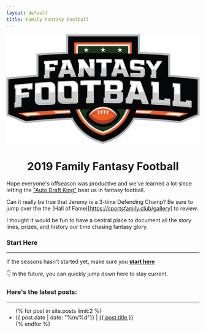 ```yaml
---
layout: default
title: Family Fantasy Football
---
```

<img class="center" src="/assets/fantasy_football.png" alt="Fantasy Football">
<h1 align="center" >2019 Family Fantasy Football</h1>
Hope everyone's offseason was productive and we've learned a lot since letting the <a href="http://fantasy.espn.com/football/team?leagueId=215530&seasonId=2019&teamId=12" target="_blank">"Auto Draft King"</a> beat us in fantasy football.

Can it really be true that Jeremy is a 3-time Defending Champ? Be sure to jump over the the (Hall of Fame)[https://sportsfamily.club/gallery] to review.

I thought it would be fun to have a central place to document all the story lines, prizes, and history our time chasing fantasy glory.
### Start Here
----
If the seasons hasn't started yet, make sure you <a href="http://sportsfamily.club/2019/08/20/welcome-back.html"><strong>start here</strong></a>

👇 In the future, you can quickly jump down here to stay current.

### Here's the latest posts:
----
<ul>
  {% for post in site.posts limit:2 %}
    <li>
      {{ post.date | date: "%m/%d"}} | <a href="{{ post.url }}">{{ post.title }}</a>
    </li>
  {% endfor %}
</ul>